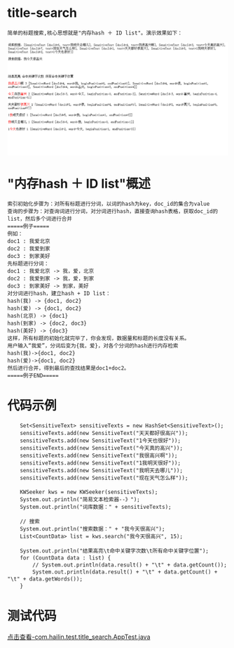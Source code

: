 # title-search

	简单的标题搜索,核心思想就是"内存hash ＋ ID list"。演示效果如下：
 ![Alt 演示效果](/doc/jg.jpg "演示效果")

# "内存hash ＋ ID list"概述
    索引初始化步骤为：对所有标题进行分词，以词的hash为key，doc_id的集合为value
    查询的步骤为：对查询词进行分词，对分词进行hash，直接查询hash表格，获取doc_id的list，然后多个词进行合并
    =====例子=====
    例如：
    doc1 : 我爱北京
    doc2 : 我爱到家
    doc3 : 到家美好
    先标题进行分词：
    doc1 : 我爱北京 -> 我，爱，北京
    doc2 : 我爱到家 -> 我，爱，到家
    doc3 : 到家美好 -> 到家，美好
    对分词进行hash，建立hash + ID list：
    hash(我) -> {doc1, doc2}
    hash(爱) -> {doc1, doc2}
    hash(北京) -> {doc1}
    hash(到家) -> {doc2, doc3}
    hash(美好) -> {doc3}
    这样，所有标题的初始化就完毕了，你会发现，数据量和标题的长度没有关系。
    用户输入“我爱”，分词后变为{我，爱}，对各个分词的hash进行内存检索
    hash(我)->{doc1, doc2}
    hash(爱)->{doc1, doc2}
    然后进行合并，得到最后的查找结果是doc1+doc2。
    =====例子END=====



# 代码示例
        Set<SensitiveText> sensitiveTexts = new HashSet<SensitiveText>();
        sensitiveTexts.add(new SensitiveText("天天都好很高兴"));
        sensitiveTexts.add(new SensitiveText("1今天也很好"));
        sensitiveTexts.add(new SensitiveText("今天真的高兴"));
        sensitiveTexts.add(new SensitiveText("我很高兴啊"));
        sensitiveTexts.add(new SensitiveText("1我明天很好"));
        sensitiveTexts.add(new SensitiveText("我明天去哪儿"));
        sensitiveTexts.add(new SensitiveText("现在天气怎么样"));

        KWSeeker kws = new KWSeeker(sensitiveTexts);
        System.out.println("简易文本检索器--》");
        System.out.println("词库数据：" + sensitiveTexts);

        // 搜索
        System.out.println("搜索数据：" + "我今天很高兴");
        List<CountData> list = kws.search("我今天很高兴", 15);

        System.out.println("结果高亮\t命中关键字次数\t所有命中关键字位置");
        for (CountData data : list) {
            // System.out.println(data.result() + "\t" + data.getCount());
            System.out.println(data.result() + "\t" + data.getCount() + "\t" + data.getWords());
        }
        

# 测试代码
<a href="https://github.com/hailin0/title-search/blob/master/src/test/java/com/hailin/test/title_search/AppTest.java">点击查看-com.hailin.test.title_search.AppTest.java</a>
